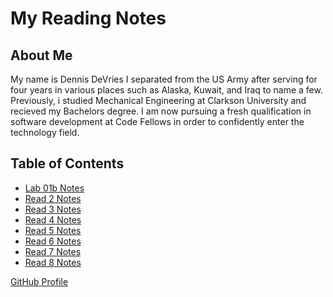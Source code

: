# My Reading Notes

## About Me

My name is Dennis DeVries
  I separated from the US Army after serving for four years in various places such as Alaska, Kuwait, and Iraq to name a few. Previously, i studied Mechanical Engineering at Clarkson University and recieved my Bachelors degree. I am now pursuing a fresh qualification in software development at Code Fellows in order to confidently enter the technology field.  

## Table of Contents

- [Lab 01b Notes](lab1b.md)
- [Read 2 Notes](read2.md)
- [Read 3 Notes](read3.md)
- [Read 4 Notes](read4.md)
- [Read 5 Notes](read5.md)
- [Read 6 Notes](read6.md)
- [Read 7 Notes](read7.md)
- [Read 8 Notes](read8.md)

[GitHub Profile](https://github.com/DennisDeV7)

